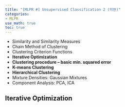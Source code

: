 ```yaml
---
title: "[MLPR #] Unsupervised Classification 2 (미완)"
categories:
- MLPR
use_math: true
toc: true
---
```


- Similarity and Similarity Measures
- Chain Method of Clustering
- Clustering Criterion Functions
- **Iterative Optimization**
- **Clustering procedure – basic min. squared error**
- **K-means Clustering**
- **Hierarchical Clustering**
- Mixture Densities: Gaussian Mixtures
- Component Analysis: PCA, ICA

## Iterative Optimization
